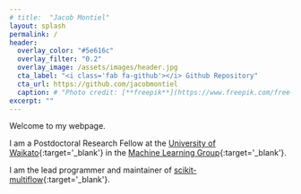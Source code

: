 ```yaml
---
# title:  "Jacob Montiel"
layout: splash
permalink: /
header:
  overlay_color: "#5e616c"
  overlay_filter: "0.2"
  overlay_image: /assets/images/header.jpg
  cta_label: "<i class='fab fa-github'></i> Github Repository"
  cta_url: https://github.com/jacobmontiel
  caption: # "Photo credit: [**freepik**](https://www.freepik.com/free-vector/vector-abstract-color-waves-design-element_1306739.htm)"
excerpt: ""
---
```


Welcome to my webpage.

I am a Postdoctoral Research Fellow at the [University of Waikato](https://www.waikato.ac.nz/){:target='_blank'} in the [Machine Learning Group](https://www.cs.waikato.ac.nz/~ml/){:target='_blank'}.

I am the lead programmer and maintainer of [scikit-multiflow](https://scikit-multiflow.github.io/){:target='_blank'}.